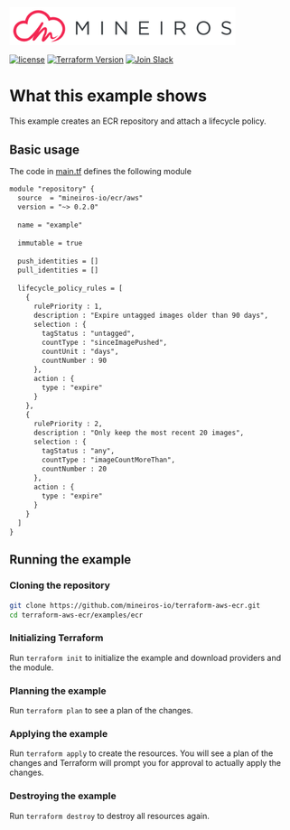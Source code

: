 [<img src="https://raw.githubusercontent.com/mineiros-io/brand/3bffd30e8bdbbde32c143e2650b2faa55f1df3ea/mineiros-primary-logo.svg" width="400"/>][homepage]

[![license][badge-license]][apache20]
[![Terraform Version][badge-terraform]][releases-terraform]
[![Join Slack][badge-slack]][slack]

# What this example shows

This example creates an ECR repository and attach a lifecycle policy.

## Basic usage

The code in [main.tf] defines the following module

```hcl
module "repository" {
  source  = "mineiros-io/ecr/aws"
  version = "~> 0.2.0"

  name = "example"

  immutable = true

  push_identities = []
  pull_identities = []

  lifecycle_policy_rules = [
    {
      rulePriority : 1,
      description : "Expire untagged images older than 90 days",
      selection : {
        tagStatus : "untagged",
        countType : "sinceImagePushed",
        countUnit : "days",
        countNumber : 90
      },
      action : {
        type : "expire"
      }
    },
    {
      rulePriority : 2,
      description : "Only keep the most recent 20 images",
      selection : {
        tagStatus : "any",
        countType : "imageCountMoreThan",
        countNumber : 20
      },
      action : {
        type : "expire"
      }
    }
  ]
}
```

## Running the example

### Cloning the repository

```bash
git clone https://github.com/mineiros-io/terraform-aws-ecr.git
cd terraform-aws-ecr/examples/ecr
```

### Initializing Terraform

Run `terraform init` to initialize the example and download providers and the module.

### Planning the example

Run `terraform plan` to see a plan of the changes.

### Applying the example

Run `terraform apply` to create the resources.
You will see a plan of the changes and Terraform will prompt you for approval to actually apply the changes.

### Destroying the example

Run `terraform destroy` to destroy all resources again.

<!-- References -->

[main.tf]: https://github.com/mineiros-io/terraform-aws-ecr/blob/master/examples/ecr/main.tf

[homepage]: https://mineiros.io/?ref=terraform-aws-ecr

[badge-license]: https://img.shields.io/badge/license-Apache%202.0-brightgreen.svg
[badge-terraform]: https://img.shields.io/badge/terraform-0.13%20and%200.12.20+-623CE4.svg?logo=terraform
[badge-slack]: https://img.shields.io/badge/slack-@mineiros--community-f32752.svg?logo=slack

[releases-terraform]: https://github.com/hashicorp/terraform/releases
[apache20]: https://opensource.org/licenses/Apache-2.0
[slack]: https://join.slack.com/t/mineiros-community/shared_invite/zt-ehidestg-aLGoIENLVs6tvwJ11w9WGg
